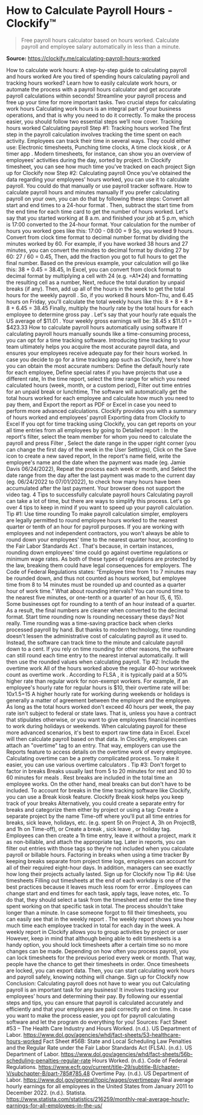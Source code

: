 # How to Calculate Payroll Hours - Clockify™

> Free payroll hours calculator based on hours worked. Calculate payroll and employee salary automatically in less than a minute.

**Source:** https://clockify.me/calculating-payroll-hours-worked

How to calculate work hours: A step-by-step guide to calculating payroll and hours worked
Are you tired of spending hours calculating payroll and tracking hours worked? Learn how to easily calculate work hours, or automate the process with a payroll hours calculator and get accurate payroll calculations within seconds! Streamline your payroll process and free up your time for more important tasks.
Two crucial steps for calculating work hours
Calculating work hours is an integral part of your business operations, and that is why you need to do it correctly. To make the process easier, you should follow two essential steps we’ll now cover.
Tracking hours worked
Calculating payroll
Step #1: Tracking hours worked
The first step in the payroll calculation involves tracking the time spent on each activity.
Employees can track their time in several ways. They could either use:
Electronic timesheets,
Punching time clocks,
A
time clock kiosk
, or
A
timer app
.
Modern timesheets, for instance, can show you an overview of employees’ activities during the day, sorted by project.
In Clockify timesheet, you can see how much time you’ve tracked on each project
Sign up for Clockify now
Step #2: Calculating payroll
Once you’ve obtained the data regarding your employees’ hours worked, you can use it to calculate payroll. You could do that manually or use payroll tracker software.
How to calculate payroll hours and minutes manually
If you prefer calculating payroll on your own, you can do that by following these steps:
Convert all start and end times to a 24-hour format
.
Then, subtract the start time from the end time for each time card to get the number of hours worked.
Let's say that you started working at 8 a.m. and finished your job at 5 p.m, which is 17:00 converted to the 24-hour format. Your calculation for the number of hours you worked goes like this:
17:00 - 08:00 = 9
So, you worked 9 hours.
Convert from clock time format to
decimal number format
by dividing the minutes worked by 60.
For example, if you have worked 38 hours and 27 minutes, you can convert the minutes to decimal format by dividing 27 by 60:
27 / 60 = 0.45,
Then, add the fraction you got to full hours to get the final number. Based on the previous example, your calculation will go like this:
38 + 0.45 = 38.45,
In Excel, you can convert from clock format to decimal format by multiplying a cell with 24 (e.g. =A1*24) and formatting the resulting cell as a number,
Next,
reduce the total duration by unpaid breaks
(if any).
Then,
add up all of the hours in the week to get the total hours for the weekly payroll
.
So, if you worked 8 hours Mon-Thu, and 6.45 hours on Friday, you'll calculate the total weekly hours like this:
8 + 8 + 8 + 8 + 6.45 = 38.45
Finally,
multiply the hourly rate by the total hours for each employee to determine
gross pay
.
Let's say that your hourly rate equals the US average of
$11.01
. Your weekly gross earnings will be:
38.45 x $11.01 = $423.33
How to calculate payroll hours automatically using software
If calculating payroll hours manually sounds like a time-consuming process, you can opt for a time tracking software.
Introducing time tracking to your team
ultimately helps you acquire the most accurate payroll data, and ensures your employees receive adequate pay for their hours worked.
In case you decide to go for a time tracking app such as Clockify, here's how you can obtain the most accurate numbers:
Define the default hourly rate
for each employee,
Define special rates
if you have projects that use a different rate,
In the time report,
select the time range
for which you need calculated hours (week, month, or a custom period),
Filter out time entries for an unpaid break
or lunchtime,
The software will automatically get
the total hours worked for each employee
and calculate how much you need to pay them, and
Export the report as PDF or Excel
in case you need to perform more advanced calculations.
Clockify provides you with a summary of hours worked and employees’ payroll
Exporting data from Clockify to Excel
If you opt for time tracking using Clockify, you can get reports on your all time entries from all employees by going to
Detailed
report
:
In the report's filter, select the team member for whom you need to calculate the payroll and press
Filter
,
Select the date range in the upper right corner (you can change the first day of the week in the User Settings),
Click on the
Save
icon to create a new saved report,
In the report's name field, write the employee's name and the date when the payment was made (eg. Jamie Davis 06/24/2022),
Repeat the process each week or month, and
Select the date range from the day after the last payment was made to the current day (eg. 06/24/2022 to 07/01/2022), to check how many hours have been accumulated after the last payment.
Your browser does not support the video tag.
4 Tips to successfully calculate payroll hours
Calculating payroll can take a lot of time, but there are ways to simplify this process. Let's go over 4 tips to keep in mind if you want to speed up your payroll calculation.
Tip #1: Use time rounding
To make payroll calculation simpler, employers are legally permitted to round employee hours worked to the
nearest quarter or tenth of an hour
for payroll purposes.
If you are working with employees and not independent contractors, you won't always be able to round down your employees' time to the nearest quarter hour, according to the
Fair Labor Standards Act
. That's because, in certain instances, rounding down employees' time could go against overtime regulations or minimum wage rates. As both of these types of regulations are protected by the law, breaking them could have legal consequences for employers.
The
Code of Federal Regulations
states: “Employee time from 1 to 7 minutes may be rounded down, and thus not counted as hours worked, but employee time from 8 to 14 minutes must be rounded up and counted as a quarter hour of work time.”
What about rounding intervals? You can round time to the nearest five minutes, or one-tenth or a quarter of an hour (5, 6, 15).
Some businesses opt for rounding to a tenth of an hour instead of a quarter. As a result, the final numbers are cleaner when converted to the decimal format.
Start time rounding now
Is rounding necessary these days?
Not really.
Time rounding
was a time-saving practice back when clerks processed payroll by hand. But thanks to modern technology, time rounding doesn't lessen the administrative cost of calculating payroll as it used to.
Instead, the software can track time to the minute and calculate payroll down to a cent.
If you rely on time rounding for other reasons, the software can still round each time entry to the nearest interval automatically. It will then use the rounded values when calculating payroll.
Tip #2: Include the overtime work
All of the hours worked above the regular 40-hour workweek count as
overtime work
.
According to
FLSA
, it is typically paid at a 50% higher rate than regular work for non-exempt workers. For example, if an employee's hourly rate for regular hours is $10, their overtime rate will be:
$10 x 1.5 =$15
A higher hourly rate for working during weekends or holidays is generally a matter of agreement between the employer and the employee. As long as the total hours worked don't exceed 40 hours per week, the
pay rate
isn't subject to federal or state laws. That is, unless you have a contract that stipulates otherwise, or you want to give employees financial incentives to work during holidays or weekends.
When calculating payroll for these more advanced scenarios, it's best to export raw time data in Excel. Excel will then calculate payroll based on that data.
In Clockify, employees can attach an "overtime" tag to an entry. That way, employers can use the
Reports
feature to access details on the overtime work of every employee.
Calculating overtime can be a pretty complicated process. To make it easier, you can use various
overtime calculators
.
Tip #3: Don't forget to factor in breaks
Breaks usually last from 5 to 20 minutes for
rest
and 30 to 60 minutes for
meals
.
Rest breaks are included in the total time an employee works. On the other hand, meal breaks can but don't have to be included. To account for breaks in the time tracking software like Clockify, you can use a
Break kiosk
feature.
Clockify Break kiosk helps you keep track of your breaks
Alternatively, you could create a separate entry for breaks and categorize them either by project or using a tag:
Create a separate project by the name
Time-off
where you'll put all time entries for breaks, sick leave, holidays, etc. (e.g. spent 5h on Project A, 3h on ProjectB, and 1h on Time-off), or
Create a
break
,
sick leave
, or
holiday
tag. Employees can then create a 1h time entry, leave it without a project, mark it as non-billable, and attach the appropriate tag. Later in reports, you can filter out entries with those tags so they're not included when you calculate payroll or billable hours.
Factoring in breaks when using a time tracker
By keeping breaks separate from project time logs, employees can account for all of their required eight-hour days. In addition, managers can see exactly how long their projects actually lasted.
Sign up for Clockify now
Tip #4: Use timesheets
Filling out timesheets at the end of each workday is one of the
best practices
because it leaves
much less room for error
.
Employees can change start and end times for each task, apply tags, leave notes, etc. To do that, they should select a task from the timesheet and enter the time they spent working on that specific task in total. The process shouldn't take longer than a minute.
In case someone forgot to fill their timesheets, you can easily see that in the
weekly report
. The weekly report shows you how much time each employee tracked in total for each day in the week.
A weekly report in Clockify allows you to group activities by project or user
However, keep in mind that although being able to edit timesheets is a handy option, you should
lock timesheets
after a certain time so no more changes can be made. Depending on how often you process payroll, you can lock timesheets for the previous period every week or month.
That way, people have the chance to get their timesheets in order. Once timesheets are locked, you can export data. Then, you can start calculating work hours and payroll safely, knowing nothing will change.
Sign up for Clockify now
Conclusion: Calculating payroll does not have to wear you out
Calculating payroll is an important task for any business! It involves tracking your employees’ hours and determining their pay.
By following our essential steps and tips, you can ensure that payroll is calculated accurately and efficiently and that your employees are paid correctly and on time. In case you want to make the process easier, you opt for payroll calculating software and let the program do everything for you!
Sources:
Fact Sheet #53 – The Health Care Industry and Hours Worked.
(n.d.). US Department of Labor. https://www.dol.gov/agencies/whd/fact-sheets/53-healthcare-hours-worked
Fact Sheet #56B: State and Local Scheduling Law Penalties and the Regular Rate under the Fair Labor Standards Act (FLSA).
(n.d.). US Department of Labor. https://www.dol.gov/agencies/whd/fact-sheets/56b-scheduling-penalties-regular-rate
Hours Worked.
(n.d.). Code of Federal Regulations. https://www.ecfr.gov/current/title-29/subtitle-B/chapter-V/subchapter-B/part-785#785.48
Overtime Pay.
(n.d.). US Department of Labor. https://www.dol.gov/general/topic/wages/overtimepay
Real average hourly earnings for all employees in the United States from January 2011 to December 2022.
(n.d.). Statista. https://www.statista.com/statistics/216259/monthly-real-average-hourly-earnings-for-all-employees-in-the-us/